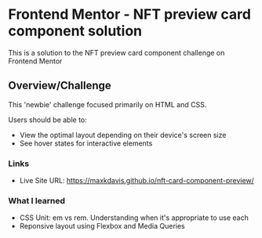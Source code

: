 # Frontend Mentor - NFT preview card component solution

This is a solution to the NFT preview card component challenge on Frontend Mentor

## Overview/Challenge

This 'newbie' challenge focused primarily on HTML and CSS. 

Users should be able to:

- View the optimal layout depending on their device's screen size
- See hover states for interactive elements

### Links

- Live Site URL: https://maxkdavis.github.io/nft-card-component-preview/

### What I learned

- CSS Unit: em vs rem. Understanding when it's appropriate to use each
- Reponsive layout using Flexbox and Media Queries